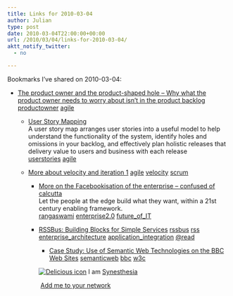 ```yaml
---
title: Links for 2010-03-04
author: Julian
type: post
date: 2010-03-04T22:00:00+00:00
url: /2010/03/04/links-for-2010-03-04/
aktt_notify_twitter:
  - no

---
```

Bookmarks I&#8217;ve shared on 2010-03-04:

  * [The product owner and the product-shaped hole &#8211; Why what the product owner needs to worry about isn&#8217;t in the product backlog][1] 
    [productowner][2] [agile][3] </li> 
    
      * [User Story Mapping][4]  
        A user story map arranges user stories into a useful model to help understand the functionality of the system, identify holes and omissions in your backlog, and effectively plan holistic releases that delivery value to users and business with each release  
        [userstories][5] [agile][3] 
      * [More about velocity and iteration 1][6] 
        [agile][3] [velocity][7] [scrum][8] </li> 
        
          * [More on the Facebookisation of the enterprise &ndash; confused of calcutta][9]  
            Let the people at the edge build what they want, within a 21st century enabling framework.  
            [rangaswami][10] [enterprise2.0][11] [future\_of\_IT][12] 
          * [RSSBus: Building Blocks for Simple Services][13] 
            [rssbus][14] [rss][15] [enterprise_architecture][16] [application_integration][17] [@read][18] </li> 
            
              * [Case Study: Use of Semantic Web Technologies on the BBC Web Sites][19] 
                [semanticweb][20] [bbc][21] [w3c][22] </li> </ul> 
                
                <p class="deliciouslink">
                  <a href="http://del.icio.us/synesthesia" title="See all my bookmarks on del.icio.us"><img src="https://www.synesthesia.co.uk/images/deliciousicon.jpg" alt="Delicious icon" /></a>&nbsp;I am <a href="http://del.icio.us/synesthesia" title="See all my bookmarks on del.icio.us">Synesthesia</a>
                </p>
                
                <p class="deliciouslink">
                  <a href="http://del.icio.us/network?add=synesthesia" title="Add me to your del.icio.us network"><img src="https://www.synesthesia.co.uk/images/add.gif" alt="" /></a>&nbsp;<a href="http://del.icio.us/network?add=synesthesia" title="Add me to your del.icio.us network">Add me to your network</a>
                </p>

 [1]: http://www.agileproductdesign.com/blog/2009/product_owner_and_problem_shaped_hole.html
 [2]: http://delicious.com/synesthesia/productowner
 [3]: http://delicious.com/synesthesia/agile
 [4]: http://www.agileproductdesign.com/presentations/user_story_mapping/index.html
 [5]: http://delicious.com/synesthesia/userstories
 [6]: http://dnicolet1.tripod.com/agile/index.blog?entry_id=1989462
 [7]: http://delicious.com/synesthesia/velocity
 [8]: http://delicious.com/synesthesia/scrum
 [9]: http://confusedofcalcutta.com/2010/01/07/more-on-the-facebookisation-of-the-enterprise
 [10]: http://delicious.com/synesthesia/rangaswami
 [11]: http://delicious.com/synesthesia/enterprise2.0
 [12]: http://delicious.com/synesthesia/future_of_IT
 [13]: http://www.rssbus.com/default.aspx
 [14]: http://delicious.com/synesthesia/rssbus
 [15]: http://delicious.com/synesthesia/rss
 [16]: http://delicious.com/synesthesia/enterprise_architecture
 [17]: http://delicious.com/synesthesia/application_integration
 [18]: http://delicious.com/synesthesia/%40read
 [19]: http://www.w3.org/2001/sw/sweo/public/UseCases/BBC
 [20]: http://delicious.com/synesthesia/semanticweb
 [21]: http://delicious.com/synesthesia/bbc
 [22]: http://delicious.com/synesthesia/w3c